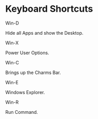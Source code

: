# Keyboard Shortcuts

Win-D

Hide all Apps and show the Desktop.

Win-X

Power User Options.

Win-C

Brings up the Charms Bar.

Win-E

Windows Explorer.

Win-R

Run Command.